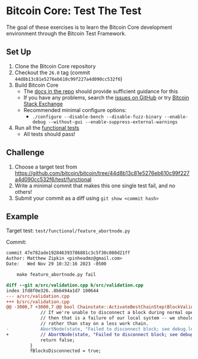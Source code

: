 # Bitcoin Core: Test The Test

The goal of these exercises is to learn the Bitcoin Core development environment
through the Bitcoin Test Framework.

## Set Up

1. Clone the Bitcoin Core repository
2. Checkout the `26.0` tag (commit `44d8b13c81e5276eb610c99f227a4d090cc532f6`)
3. Build Bitcoin Core
    - The [docs in the repo](https://github.com/bitcoin/bitcoin/tree/master/doc#building) should provide sufficient guidance for this
    - If you have any problems, search the [issues on GitHub](https://github.com/bitcoin/bitcoin/issues) or try [Bitcoin Stack Exchange](https://bitcoin.stackexchange.com/)
    - Recommended minimal configure options:
        - `./configure --disable-bench --disable-fuzz-binary --enable-debug --without-gui --enable-suppress-external-warnings`
4. Run all the [functional tests](https://github.com/bitcoin/bitcoin/blob/master/test/functional/README.md#functional-tests)
    - All tests should pass!

## Challenge

1. Choose a target test from https://github.com/bitcoin/bitcoin/tree/44d8b13c81e5276eb610c99f227a4d090cc532f6/test/functional
2. Write a minimal commit that makes this one single test fail, and no others!
3. Submit your commit as a diff using `git show <commit hash>`

## Example

Target test: `test/functional/feature_abortnode.py`

Commit:
```diff
commit 47e782ade192846393786881c3c5f30c080d21ff
Author: Matthew Zipkin <pinheadmz@gmail.com>
Date:   Wed Nov 29 10:32:16 2023 -0500

    make feature_abortnode.py fail

diff --git a/src/validation.cpp b/src/validation.cpp
index 1fd8f0e326..8b6494a1d7 100644
--- a/src/validation.cpp
+++ b/src/validation.cpp
@@ -3000,7 +3000,7 @@ bool Chainstate::ActivateBestChainStep(BlockValidationState& state, CBlockIndex*
             // If we're unable to disconnect a block during normal operation,
             // then that is a failure of our local system -- we should abort
             // rather than stay on a less work chain.
-            AbortNode(state, "Failed to disconnect block; see debug.log for details");
+            // AbortNode(state, "Failed to disconnect block; see debug.log for details");
             return false;
         }
         fBlocksDisconnected = true;
```